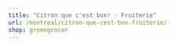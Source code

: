 ```yaml
---
title: "Citron que c'est bon! - Fruiterie"
url: /montreal/citron-que-cest-bon-fruiterie/
shop: greengrocer
---
```

